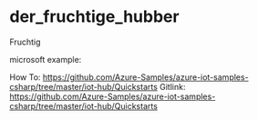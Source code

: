 # der_fruchtige_hubber
Fruchtig

microsoft example:
  
How To:
  https://github.com/Azure-Samples/azure-iot-samples-csharp/tree/master/iot-hub/Quickstarts
Gitlink:  
  https://github.com/Azure-Samples/azure-iot-samples-csharp/tree/master/iot-hub/Quickstarts 
